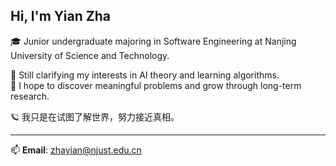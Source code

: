 ## Hi, I'm Yian Zha

🎓 Junior undergraduate majoring in Software Engineering at Nanjing University of Science and Technology.

🧭 Still clarifying my interests in AI theory and learning algorithms.  
🌱 I hope to discover meaningful problems and grow through long-term research.

🪐 我只是在试图了解世界，努力接近真相。

---

📫 **Email**: zhayian@njust.edu.cn  


<!--
**zya219/zya219** is a ✨ _special_ ✨ repository because its `README.md` (this file) appears on your GitHub profile.

Here are some ideas to get you started:

- 🔭 I’m currently working on ...
- 🌱 I’m currently learning ...
- 👯 I’m looking to collaborate on ...
- 🤔 I’m looking for help with ...
- 💬 Ask me about ...
- 📫 How to reach me: ...
- 😄 Pronouns: ...
- ⚡ Fun fact: ...
-->
